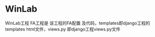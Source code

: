 # WinLab
WinLab工程
FA工程是 该工程的FA配置 及代码，templates即django工程的templates html文件，views.py 即django工程views.py文件
